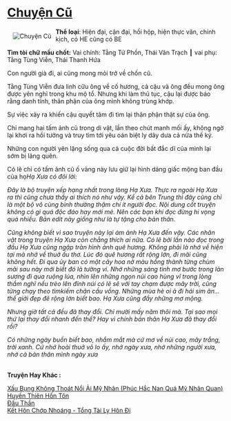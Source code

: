 <a href="https://utruyen.com/chuyen-cu/24661/" title="Chuyện Cũ"><h1>Chuyện Cũ</h1></a><div style="display:table"><img align="right" style="float: left; padding: 10px;" src="https://utruyen.com/images/story/200x260/chuyen-cu.jpg" alt="Chuyện Cũ"><b>Thể loại</b>: Hiện đại, cận đại, hồi hộp, hiện thực văn, chính kịch, có HE cũng có BE<p></p><b>Tìm tòi chữ mấu chốt:</b> Vai chính: Tằng Tử Phồn, Thái Văn Trạch ┃ vai phụ: Tằng Tùng Viễn, Thái Thanh Hứa<p></p>Con người già đi, ai cũng mong mỏi trở về chốn cũ.<p></p>Tằng Tùng Viễn đưa linh cữu ông về cố hương, cả cậu và ông đều mong ông được yên nghỉ trong khu mộ tổ. Nhưng khi làm thủ tục, cậu lại được báo rằng danh tính, thân phận của ông mình không trùng khớp.<p></p>Sự việc xảy ra khiến cậu quyết tâm đi tìm lại thân phận thật sự của ông.<p></p>Chỉ mang hai tấm ảnh cũ trong di vật, lần theo chút manh mối ấy, không ngờ lại khơi ra hồi tưởng và truy tìm tới yêu oán biệt ly dây dưa cả nửa thế kỷ.<p></p>Những con người yên lặng sống qua cả cuộc đời bất đắc dĩ của mình lại sớm bị lãng quên.<p></p>Có lẽ chỉ có tấm ảnh cũ ố vàng này lưu giữ lại hình dáng giấc mộng ban đầu của họ<em>Hạ Xưa có đôi lời:</em><p></p><em>Đây là bộ truyện xếp hạng nhất trong lòng Hạ Xưa. Thực ra ngoài Hạ Xưa ra thì cũng chưa thấy ai thích nó như vậy. Kể cả bên Trung thì đây cũng chỉ là một bộ vô cùng bình thường thậm chí ít người đọc. Nội dung cốt truyện không có gì quá độc đáo hay mới mẻ. Nên các bạn khi đọc đừng hi vọng quá nhiều. Bản edit này giống như là tự tặng cho bản thâ</em>n.<p></p><em>Cũng không biết vì sao truyện này lại ám ảnh Hạ Xưa đến vậy. Các nhân vật trong truyện Hạ Xưa còn chẳng thích ai nữa. Có lẽ bởi lần nào đọc trong đầu Hạ Xưa cũng ngập tràn hình ảnh quê hương. Không phải là nhớ về hiện tại mà nhớ về thuở ấu thơ. Lúc đó quê hương rất rộng lớn, đi mãi cũng không hết. Đi qua ủy ban có một cây hoa nở màu hồng thành từng chùm mãi sau này mới biết đó là tường vi. Nhớ những sáng tinh mơ bước trong làn sương đi qua ruộng lúa, nhìn lên những ngọn núi cao hùng vĩ trong lòng thầm nghĩ nếu trèo lên đỉnh núi có lẽ sẽ với tay chạm được mây trời, cũng từng chạy theo tìmkiếm chân cầu vồng</em>. <em>Những mùa hè oi ả đi hái sim ăn… thế giới đẹp đẽ rộng lớn biết bao. Hạ Xưa cũng đầy những mơ mộng.</em><p></p><em>Nhưng giờ tất cả đều đã thay đổi. Chỉ mười mấy năm thôi mà. Tại sao mọi thứ lại thay đổi nhanh đến thế? Hay vì chính bản thân Hạ Xưa đã thay đổi rồi?</em><p></p><em>Có những ngày buồn biết bao, nhắm mắt mà cứ mơ về núi cao, mây trắng, trời xanh. Cứ nhớ hoài thuở vô lo ấy, nhớ ngày xưa, nhớ những người xưa, nhớ cả bản thân mình ngày xưa</em></div><p><br><b>Truyện Hay Khác :</b></p><a href="https://utruyen.com/xau-bung-khong-thoat-noi-ai-my-nhan-phuc-hac-nan-qua-my-nhan-quan/24659/" alt="Xấu Bụng Không Thoát Nổi Ải Mỹ Nhân (Phúc Hắc Nan Quá Mỹ Nhân Quan)">Xấu Bụng Không Thoát Nổi Ải Mỹ Nhân (Phúc Hắc Nan Quá Mỹ Nhân Quan)</a><br/><a href="https://github.com/quanluxury/truyenhot/tree/master/truyenhay/12602/" alt="Huyền Thiên Hồn Tôn">Huyền Thiên Hồn Tôn</a><br/><a href="https://github.com/quanluxury/truyenhot/tree/master/truyenhay/623/" alt="Đấu Thần">Đấu Thần</a><br/><a href="https://github.com/quanluxury/truyenhot/tree/master/truyenhay/19247/" alt="Kết Hôn Chớp Nhoáng - Tổng Tài Ly Hôn Đi">Kết Hôn Chớp Nhoáng - Tổng Tài Ly Hôn Đi</a><br/>